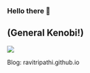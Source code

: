 ### Hello there 👋 
## (General Kenobi!)

<img src="https://media.giphy.com/media/Nx0rz3jtxtEre/source.gif"></img>

Blog: ravitripathi.github.io
